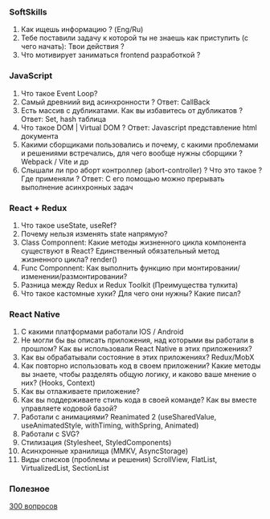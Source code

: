 ### SoftSkills
1. Как ищешь информацию ? (Eng/Ru)
2. Тебе поставили задачу к которой ты не знаешь как приступить (с чего начать): Твои действия ?
3. Что мотивирует заниматься frontend разработкой ?

### JavaScript

1. Что такое Event Loop?
2. Самый древниий вид асинхронности ? Ответ: CallBack
3. Есть массив с дубликатами. Как вы избавитесь от дубликатов ? Ответ: Set, hash таблица
5. Что такое DOM | Virtual DOM ? Ответ: Javascript представление html документа
7. Какими сборщиками пользовались и почему, с какими проблемами и решениями встречались, для чего вообще нужны сборщики ? Webpack / Vite и др
8. Слышали ли про аборт контроллер (abort-controller) ? Что это такое ? Где применяли ? Ответ: С его помощью можно прерывать выполнение асинхронных задач


### React + Redux
1. Что такое useState, useRef?
2. Почему нельзя изменять state напрямую?
3. Class Componnent: Какие методы жизненного цикла компонента существуют в React? Единственный обязательный метод жизненного цикла? render()
4. Func Componnent: Как выполнить функцию при монтировании/изменении/размонтировании?
5. Разница между Redux и Redux Toolkit (Преимущества тулкита)
6. Что такое кастомные хуки? Для чего они нужны? Какие писал?


### React Native
1. С какими платформами работали IOS / Android
2. Не могли бы вы описать приложения, над которыми вы работали в прошлом? Как вы использовали React Native в этих приложениях?
3. Как вы обрабатывали состояние в этих приложениях? Redux/MobX
4. Как повторно использовать код в своем приложении? Какие методы вы знаете, чтобы разделять общую логику, и каково ваше мнение о них? (Hooks, Context)
5. Как вы отлаживаете приложение?
6. Как вы поддерживаете стиль кода в своей команде? Как вы вместе управляете кодовой базой?
7. Работали с анимациями? Reanimated 2 (useSharedValue, useAnimatedStyle, withTiming, withSpring, Animated)
8. Работали с SVG?
9. Стилизация (Stylesheet, StyledComponents)
10. Асинхронные хранилища (MMKV, AsyncStorage)
11. Виды списков (проблемы и решения) ScrollView, FlatList, VirtualizedList, SectionList

### Полезное
[300 вопросов](https://itvdn.com/ru/blog/article/300-js)
